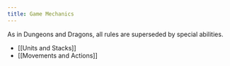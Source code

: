 ```yaml
---
title: Game Mechanics
---
```

As in Dungeons and Dragons, all rules are superseded by special abilities.

- [[Units and Stacks]]
- [[Movements and Actions]]